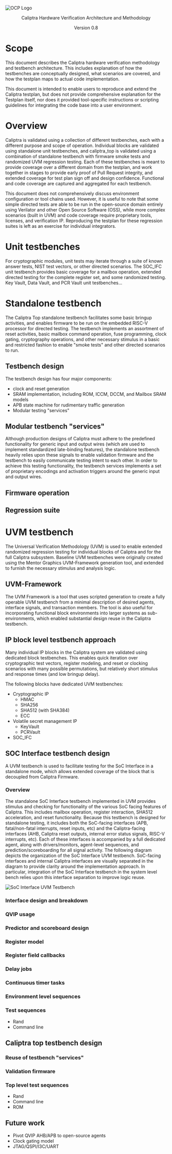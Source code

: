 ![OCP Logo](./images/OCP_logo.png)

<p style="text-align: center;">Caliptra Hardware Verification Architecture and Methodology</p>

<p style="text-align: center;">Version 0.8</p>

<div style="page-break-after: always"></div>

# Scope

This document describes the Caliptra hardware verification methodology and testbench architecture. This includes explanation of how the testbenches are conceptually designed, what scenarios are covered, and how the testplan maps to actual code implementation.

This document is intended to enable users to reproduce and extend the Caliptra testplan, but does not provide comprehensive explanation for the Testplan itself, nor does it provided tool-specific instructions or scripting guidelines for integrating the code base into a user environment.

# Overview

Caliptra is validated using a collection of different testbenches, each with a different purpose and scope of operation. Individual blocks are validated using standalone unit testbenches, and caliptra_top is validated using a combination of standalone testbench with firmware smoke tests and randomized UVM regression testing. Each of these testbenches is meant to provide coverage over a different domain from the testplan, and work together in stages to provide early proof of Pull Request integrity, and extended coverage for test plan sign off and design confidence. Functional and code coverage are captured and aggregated for each testbench.

This document does not comprehensively discuss environment configuration or tool chains used. However, it is useful to note that some simple directed tests are able to be run in the open-source domain entirely using Verilator and other Open Source Software (OSS), while more complex scenarios (built in UVM) and code coverage require proprietary tools, licenses, and verification IP. Reproducing the testplan for these regression suites is left as an exercise for individual integrators.

# Unit testbenches
For cryptographic modules, unit tests may iterate through a suite of known answer tests, NIST test vectors, or other directed scenarios. The SOC_IFC unit testbench provides basic coverage for a mailbox operation, extended directed testing for the complete register set, and some randomized testing. Key Vault, Data Vault, and PCR Vault unit testbenches...<TODO>

# Standalone testbench
The Caliptra Top standalone testbench facilitates some basic bringup activities, and enables firmware to be run on the embedded RISC-V processor for directed testing. The testbench implements an assortment of reset activities, basic mailbox command operation, fuse programming, clock gating, cryptography operations, and other necessary stimulus in a basic and restricted fashion to enable "smoke tests" and other directed scenarios to run.

## Testbench design
The testbench design has four major components:
- clock and reset generation
- SRAM implementation, including ROM, ICCM, DCCM, and Mailbox SRAM models
- APB state machine for rudimentary traffic generation
- Modular testing "services"

## Modular testbench "services"

Although production designs of Caliptra must adhere to the predefined functionality for generic input and output wires (which are used to implement standardized late-binding features), the standalone testbench heavily relies upon these signals to enable validation firmware and the testbench to easily communicate testing intent to each other. In order to achieve this testing functionality, the testbench services implements a set of proprietary encodings and activation triggers around the generic input and output wires.

## Firmware operation

## Regression suite

# UVM testbench

The Universal Verification Methodology (UVM) is used to enable extended randomized regression testing for individual blocks of Caliptra and for the full Caliptra subsystem. Baseline UVM testbenches were originally created using the Mentor Graphics UVM-Framework generation tool, and extended to furnish the necessary stimulus and analysis logic.

## UVM-Framework

The UVM Framework is a tool that uses scripted generation to create a fully operable UVM testbench from a minimal description of desired agents, interface signals, and transaction members. The tool is also useful for incorporating functional block environments into larger systems as sub-environments, which enabled substantial design reuse in the Caliptra testbench.

## IP block level testbench approach

Many individual IP blocks in the Caliptra system are validated using dedicated block testbenches. This enables quick iteration over cryptographic test vectors, register modeling, and reset or clocking scenarios with many possible permutations, but relatively short stimulus and response times (and low bringup delay).

The following blocks have dedicated UVM testbenches:
- Cryptographic IP
    - HMAC
    - SHA256
    - SHA512 (with SHA384)
    - ECC
- Volatile secret management IP
    - KeyVault
    - PCRVault
- SOC_IFC

## SOC Interface testbench design

A UVM testbench is used to facilitate testing for the SoC Interface in a standalone mode, which allows extended coverage of the block that is decoupled from Caliptra Firmware.

### Overview

The standalone SoC Interface testbench implemented in UVM provides stimulus and checking for functionality of the various SoC facing features of Caliptra. This includes mailbox operation, register interaction, SHA512 acceleration, and reset functionality. Because this testbench is designed for standalone testing, it includes both the SoC-facing interfaces (APB, fatal/non-fatal interrupts, reset inputs, etc) and the Caliptra-facing interfaces (AHB, Caliptra reset outputs, internal error status signals, RISC-V interrupts, etc). Each of these interfaces is accompanied by a full dedicated agent, along with drivers/monitors, agent-level sequences, and prediction/scoreboarding for all signal activity.
The following diagram depicts the organization of the SoC Interface UVM testbench. SoC-facing interfaces and internal Caliptra interfaces are visually separated in the diagram to provide clarity around the implementation approach. In particular, integration of the SoC Interface testbench in the system level bench relies upon this interface separation to improve logic reuse.

![SoC Interface UVM Testbench](./images/uvm_testbench_soc_ifc.png)

### Interface design and breakdown

### QVIP usage

### Predictor and scoreboard design

### Register model

### Register field callbacks

### Delay jobs

### Continuous timer tasks

### Environment level sequences

### Test sequences
- Rand
- Command line

## Caliptra top testbench design

### Reuse of testbench "services"

### Validation firmware

### Top level test sequences
- Rand
- Command line
- ROM

## Future work
- Pivot QVIP AHB/APB to open-source agents
- Clock gating model
- JTAG/QSPI/I3C/UART
